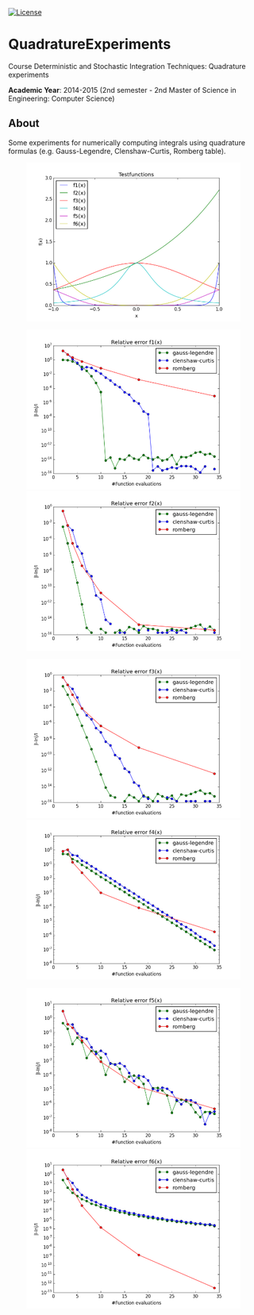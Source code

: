 [![License][s1]][li]

[s1]: https://img.shields.io/badge/licence-GPL%203.0-blue.svg
[li]: https://raw.githubusercontent.com/matt77hias/QuadratureExperiments/master/LICENSE.txt

# QuadratureExperiments
Course Deterministic and Stochastic Integration Techniques: Quadrature experiments

**Academic Year**: 2014-2015 (2nd semester - 2nd Master of Science in Engineering: Computer Science)

## About
Some experiments for numerically computing integrals using quadrature formulas (e.g. Gauss-Legendre, Clenshaw-Curtis, Romberg table).

<p align="center"><img src="Graphs/testfunctions.png" width="431"></p>
<p align="center"><img src="Graphs/f1r.png" width="431"> <img src="Graphs/f2r.png" width="431"></p>
<p align="center"><img src="Graphs/f3r.png" width="431"> <img src="Graphs/f4r.png" width="431"></p>
<p align="center"><img src="Graphs/f5r.png" width="431"> <img src="Graphs/f6r.png" width="431"></p>
